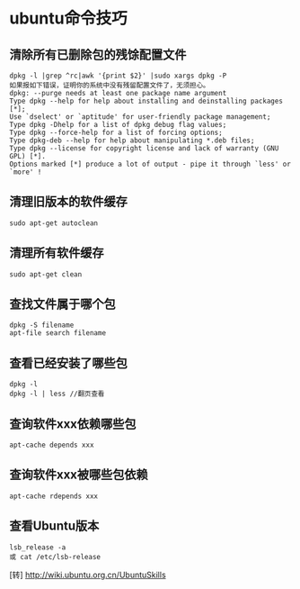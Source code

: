 # ubuntu命令技巧

## 清除所有已删除包的残馀配置文件
	dpkg -l |grep ^rc|awk '{print $2}' |sudo xargs dpkg -P 
	如果报如下错误，证明你的系统中没有残留配置文件了，无须担心。
	dpkg: --purge needs at least one package name argument
	Type dpkg --help for help about installing and deinstalling packages [*];
	Use `dselect' or `aptitude' for user-friendly package management;
	Type dpkg -Dhelp for a list of dpkg debug flag values;
	Type dpkg --force-help for a list of forcing options;
	Type dpkg-deb --help for help about manipulating *.deb files;
	Type dpkg --license for copyright license and lack of warranty (GNU GPL) [*].
	Options marked [*] produce a lot of output - pipe it through `less' or `more' !
## 清理旧版本的软件缓存
	sudo apt-get autoclean
## 清理所有软件缓存
	sudo apt-get clean
## 查找文件属于哪个包
	dpkg -S filename
	apt-file search filename
## 查看已经安装了哪些包
	dpkg -l
	dpkg -l | less //翻页查看
## 查询软件xxx依赖哪些包
	apt-cache depends xxx
## 查询软件xxx被哪些包依赖
	apt-cache rdepends xxx
## 查看Ubuntu版本
	lsb_release -a
	或 cat /etc/lsb-release
[转] http://wiki.ubuntu.org.cn/UbuntuSkills
